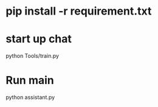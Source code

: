 # pip install -r requirement.txt

# start up chat
python Tools/train.py

# Run main
python assistant.py